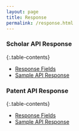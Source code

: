 ```yaml
---
layout: page
title: Response
permalink: /response.html
---
```


### Scholar API Response
{:.table-contents}
- [Response Fields](response-scholar.html#response-fields)
- [Sample API Response](response-scholar.html#sample-api-response)


### Patent API Response
{:.table-contents}
- [Response Fields](response-patent.html#response-fields)
- [Sample API Response](response-patent.html#sample-api-response)





[//]: # (Reference Links)
[Lens]: <http://lens.org>
[Lens Support]: <https://www.lens.org/lens/feedback?returnTo=https:/>
[Issue Tracker]: <https://github.com/cambialens/lens-api-doc/issues>
